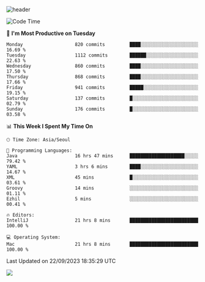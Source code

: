![header](https://capsule-render.vercel.app/api?type=Egg&color=timeAuto&height=300&section=header&text=PoPo&fontSize=90&animation=fadeIn)

  <!--START_SECTION:waka-->
![Code Time](http://img.shields.io/badge/Code%20Time-1%2C215%20hrs%203%20mins-blue)

📅 **I'm Most Productive on Tuesday** 

```text
Monday                   820 commits         ████░░░░░░░░░░░░░░░░░░░░░   16.69 % 
Tuesday                  1112 commits        ██████░░░░░░░░░░░░░░░░░░░   22.63 % 
Wednesday                860 commits         ████░░░░░░░░░░░░░░░░░░░░░   17.50 % 
Thursday                 868 commits         ████░░░░░░░░░░░░░░░░░░░░░   17.66 % 
Friday                   941 commits         █████░░░░░░░░░░░░░░░░░░░░   19.15 % 
Saturday                 137 commits         █░░░░░░░░░░░░░░░░░░░░░░░░   02.79 % 
Sunday                   176 commits         █░░░░░░░░░░░░░░░░░░░░░░░░   03.58 % 
```


📊 **This Week I Spent My Time On** 

```text
🕑︎ Time Zone: Asia/Seoul

💬 Programming Languages: 
Java                     16 hrs 47 mins      ████████████████████░░░░░   79.42 % 
YAML                     3 hrs 6 mins        ████░░░░░░░░░░░░░░░░░░░░░   14.67 % 
XML                      45 mins             █░░░░░░░░░░░░░░░░░░░░░░░░   03.61 % 
Groovy                   14 mins             ░░░░░░░░░░░░░░░░░░░░░░░░░   01.11 % 
Ezhil                    5 mins              ░░░░░░░░░░░░░░░░░░░░░░░░░   00.41 % 

🔥 Editors: 
IntelliJ                 21 hrs 8 mins       █████████████████████████   100.00 % 

💻 Operating System: 
Mac                      21 hrs 8 mins       █████████████████████████   100.00 % 
```


 Last Updated on 22/09/2023 18:35:29 UTC
<!--END_SECTION:waka-->



<img src="https://capsule-render.vercel.app/api?type=Egg&color=timeAuto&height=300&section=footer&text=PoPo&fontSize=90&animation=fadeIn&reversal=true" />
